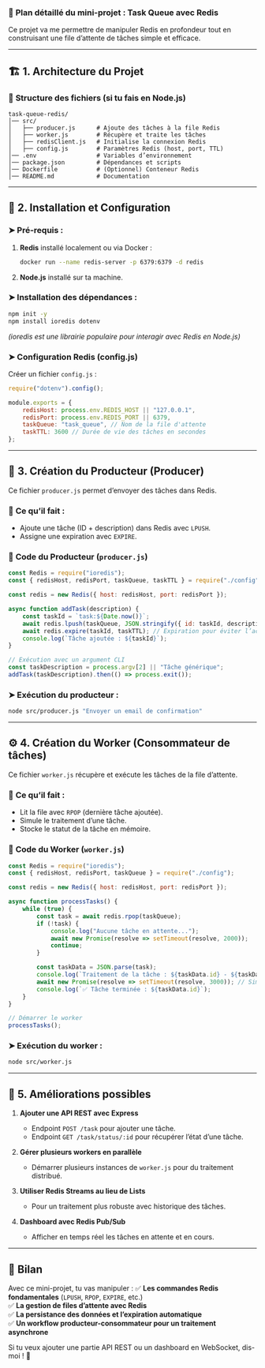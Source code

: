 ### 📌 **Plan détaillé du mini-projet : Task Queue avec Redis**  

Ce projet va me permettre de manipuler Redis en profondeur tout en construisant une file d’attente de tâches simple et efficace.  

---

## 🏗️ **1. Architecture du Projet**  

### 📁 **Structure des fichiers** (si tu fais en Node.js)  
```plaintext
task-queue-redis/
│── src/
│   ├── producer.js      # Ajoute des tâches à la file Redis
│   ├── worker.js        # Récupère et traite les tâches
│   ├── redisClient.js   # Initialise la connexion Redis
│   ├── config.js        # Paramètres Redis (host, port, TTL)
│── .env                 # Variables d’environnement
│── package.json         # Dépendances et scripts
│── Dockerfile           # (Optionnel) Conteneur Redis
│── README.md            # Documentation
```

---

## 🔧 **2. Installation et Configuration**  

### ➤ **Pré-requis :**  
1. **Redis** installé localement ou via Docker :  
   ```bash
   docker run --name redis-server -p 6379:6379 -d redis
   ```
2. **Node.js** installé sur ta machine.  

### ➤ **Installation des dépendances :**  
```bash
npm init -y
npm install ioredis dotenv
```
_(ioredis est une librairie populaire pour interagir avec Redis en Node.js)_  

### ➤ **Configuration Redis (config.js)**  
Créer un fichier `config.js` :  
```javascript
require("dotenv").config();

module.exports = {
    redisHost: process.env.REDIS_HOST || "127.0.0.1",
    redisPort: process.env.REDIS_PORT || 6379,
    taskQueue: "task_queue", // Nom de la file d'attente
    taskTTL: 3600 // Durée de vie des tâches en secondes
};
```

---

## 🚀 **3. Création du Producteur (Producer)**  
Ce fichier `producer.js` permet d’envoyer des tâches dans Redis.  

### 🔹 **Ce qu’il fait :**  
- Ajoute une tâche (ID + description) dans Redis avec `LPUSH`.
- Assigne une expiration avec `EXPIRE`.

### 📜 **Code du Producteur (`producer.js`)**  
```javascript
const Redis = require("ioredis");
const { redisHost, redisPort, taskQueue, taskTTL } = require("./config");

const redis = new Redis({ host: redisHost, port: redisPort });

async function addTask(description) {
    const taskId = `task:${Date.now()}`;
    await redis.lpush(taskQueue, JSON.stringify({ id: taskId, description }));
    await redis.expire(taskId, taskTTL); // Expiration pour éviter l’accumulation
    console.log(`Tâche ajoutée : ${taskId}`);
}

// Exécution avec un argument CLI
const taskDescription = process.argv[2] || "Tâche générique";
addTask(taskDescription).then(() => process.exit());
```

### ➤ **Exécution du producteur :**  
```bash
node src/producer.js "Envoyer un email de confirmation"
```

---

## ⚙️ **4. Création du Worker (Consommateur de tâches)**  
Ce fichier `worker.js` récupère et exécute les tâches de la file d’attente.  

### 🔹 **Ce qu’il fait :**  
- Lit la file avec `RPOP` (dernière tâche ajoutée).
- Simule le traitement d’une tâche.
- Stocke le statut de la tâche en mémoire.

### 📜 **Code du Worker (`worker.js`)**  
```javascript
const Redis = require("ioredis");
const { redisHost, redisPort, taskQueue } = require("./config");

const redis = new Redis({ host: redisHost, port: redisPort });

async function processTasks() {
    while (true) {
        const task = await redis.rpop(taskQueue);
        if (!task) {
            console.log("Aucune tâche en attente...");
            await new Promise(resolve => setTimeout(resolve, 2000));
            continue;
        }

        const taskData = JSON.parse(task);
        console.log(`Traitement de la tâche : ${taskData.id} - ${taskData.description}`);
        await new Promise(resolve => setTimeout(resolve, 3000)); // Simule un traitement long
        console.log(`✅ Tâche terminée : ${taskData.id}`);
    }
}

// Démarrer le worker
processTasks();
```

### ➤ **Exécution du worker :**  
```bash
node src/worker.js
```

---

## 📡 **5. Améliorations possibles**  

1. **Ajouter une API REST avec Express**  
   - Endpoint `POST /task` pour ajouter une tâche.
   - Endpoint `GET /task/status/:id` pour récupérer l’état d’une tâche.

2. **Gérer plusieurs workers en parallèle**  
   - Démarrer plusieurs instances de `worker.js` pour du traitement distribué.

3. **Utiliser Redis Streams au lieu de Lists**  
   - Pour un traitement plus robuste avec historique des tâches.

4. **Dashboard avec Redis Pub/Sub**  
   - Afficher en temps réel les tâches en attente et en cours.

---

## 📝 **Bilan**  

Avec ce mini-projet, tu vas manipuler :
✅ **Les commandes Redis fondamentales** (`LPUSH`, `RPOP`, `EXPIRE`, etc.)  
✅ **La gestion de files d’attente avec Redis**  
✅ **La persistance des données et l’expiration automatique**  
✅ **Un workflow producteur-consommateur pour un traitement asynchrone**  

Si tu veux ajouter une partie API REST ou un dashboard en WebSocket, dis-moi ! 🚀
